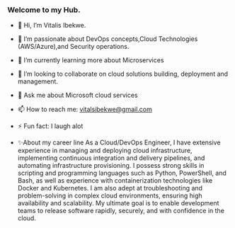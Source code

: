 ### Welcome to my Hub.
- 👋 Hi, I’m Vitalis Ibekwe.
- 🔭 I’m passionate about DevOps concepts,Cloud Technologies (AWS/Azure),and Security operations. 
- 🌱 I’m currently learning more about Microservices
- 👯 I’m looking to collaborate on cloud solutions building, deployment and management.
- 💬 Ask me about Microsoft cloud services
- 📫 How to reach me: vitalsibekwe@gmail.com
- ⚡ Fun fact: I laugh alot

- ✨About my career line
As a Cloud/DevOps Engineer, I have extensive experience in managing and deploying cloud infrastructure, implementing continuous integration and delivery pipelines, and automating infrastructure provisioning. I possess strong skills in scripting and programming languages such as Python, PowerShell, and Bash, as well as experience with containerization technologies like Docker and Kubernetes. I am also adept at troubleshooting and problem-solving in complex cloud environments, ensuring high availability and scalability. My ultimate goal is to enable development teams to release software rapidly, securely, and with confidence in the cloud.

<!--
**Vitanet-tech/Vitanet-tech** is a ✨ _special_ ✨ repository because its `README.md` (this file) appears on your GitHub profile.

Here are some ideas to get you started:


-->


